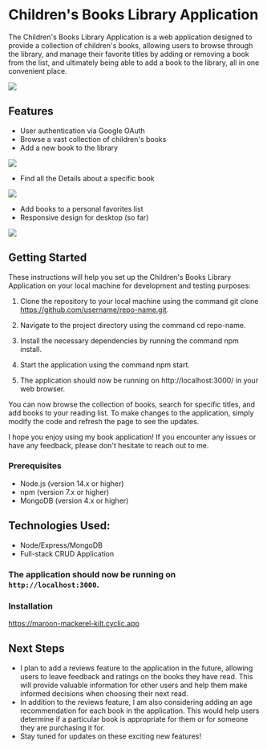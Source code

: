 
# Children's Books Library Application

The Children's Books Library Application is a web application designed to provide a collection of children's books,
 allowing users to browse through the library, and manage their favorite titles by adding or removing a book from the list,
 and ultimately being able to add a book to the library, all in one convenient place.

<img src="https://i.imgur.com/j6hedD7.png">


## Features

- User authentication via Google OAuth
- Browse a vast collection of children's books
- Add a new book to the library

<img src="https://i.imgur.com/KtH8sYl.png">



- Find all the Details about a specific book


<img src="https://i.imgur.com/dqmLTOh.png">


- Add books to a personal favorites list
- Responsive design for desktop (so far)

<img src="https://i.imgur.com/MaGx9wj.png">

## Getting Started

These instructions will help you set up the Children's Books Library Application 
on your local machine for development and testing purposes:

1. Clone the repository to your local machine using the command git clone https://github.com/username/repo-name.git.

2. Navigate to the project directory using the command cd repo-name.

3. Install the necessary dependencies by running the command npm install.

4. Start the application using the command npm start.

5. The application should now be running on http://localhost:3000/ in your web browser.

You can now browse the collection of books, search for specific titles, and add books to your reading list. To make changes to the application, simply modify the code and refresh the page to see the updates.

I hope you enjoy using my book application! 
If you encounter any issues or have any feedback, please don't hesitate to reach out to me.

### Prerequisites

- Node.js (version 14.x or higher)
- npm (version 7.x or higher)
- MongoDB (version 4.x or higher)

## Technologies Used:
- Node/Express/MongoDB
- Full-stack CRUD Application

### The application should now be running on `http://localhost:3000`.


### Installation

 https://maroon-mackerel-kilt.cyclic.app


## Next Steps

 - I plan to add a reviews feature to the application in the future, allowing users to leave feedback and ratings on the books they have read. This will provide valuable information for other users and help them make informed decisions when choosing their next read. 
 - In addition to the reviews feature, I am also considering adding an age recommendation for each book in the application. This would help users determine if a particular book is appropriate for them or for someone they are purchasing it for. 
- Stay tuned for updates on these exciting new features!